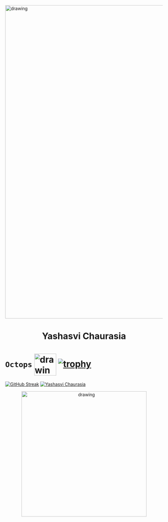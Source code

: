 
<img align="center" src="https://rook.io/images/index-what-is-rook.svg" alt="drawing" width="1000"/>
<div align="center">
<h1>Yashasvi Chaurasia</h1> 
</div>

# `Octops` <img align="center" src="https://github.githubassets.com/images/mona-loading-default.gif" alt="drawing" width="70"/> [![trophy](https://github-profile-trophy.vercel.app/?username=YashasviChaurasia&align=center&theme=gruvbox&title=MultipleLang,Commit,Issues,Repositories,PullRequest&margin-w=20&margin-h=10)](https://github.com/ryo-ma/github-profile-trophy)



[![GitHub Streak](https://github-readme-streak-stats.herokuapp.com?user=YashasviChaurasia&theme=gruvbox&border_radius=6&fire=DD2727)](https://git.io/streak-stats)
[![Yashasvi Chaurasia](https://github-readme-stats.vercel.app/api?username=YashasviChaurasia&show_icons=true&theme=gruvbox&count_private=true)](https://github.com/anuraghazra/github-readme-stats)



<div align="center">
<img align="center" src="https://rook.io/images/index-hero.svg" alt="drawing" width="400"/>
</div>
